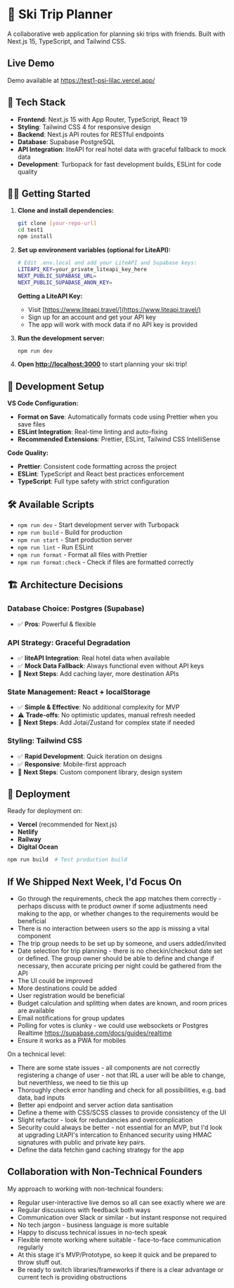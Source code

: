 # 🎿 Ski Trip Planner

A collaborative web application for planning ski trips with friends. Built with Next.js 15, TypeScript, and Tailwind CSS.

## Live Demo

Demo available at https://test1-psi-lilac.vercel.app/

## 🚀 Tech Stack

- **Frontend**: Next.js 15 with App Router, TypeScript, React 19
- **Styling**: Tailwind CSS 4 for responsive design
- **Backend**: Next.js API routes for RESTful endpoints
- **Database**: Supabase PostgreSQL
- **API Integration**: liteAPI for real hotel data with graceful fallback to mock data
- **Development**: Turbopack for fast development builds, ESLint for code quality

## 🏃‍♂️ Getting Started

1. **Clone and install dependencies:**

   ```bash
   git clone [your-repo-url]
   cd test1
   npm install
   ```

2. **Set up environment variables (optional for LiteAPI):**

   ```bash
   # Edit .env.local and add your LiteAPI and Supabase keys:
   LITEAPI_KEY=your_private_liteapi_key_here
   NEXT_PUBLIC_SUPABASE_URL=
   NEXT_PUBLIC_SUPABASE_ANON_KEY=
   ```

   **Getting a LiteAPI Key:**
   - Visit [https://www.liteapi.travel/](https://www.liteapi.travel/)
   - Sign up for an account and get your API key
   - The app will work with mock data if no API key is provided

3. **Run the development server:**

   ```bash
   npm run dev
   ```

4. **Open [http://localhost:3000](http://localhost:3000)** to start planning your ski trip!

## 🔧 Development Setup

**VS Code Configuration:**

- **Format on Save**: Automatically formats code using Prettier when you save files
- **ESLint Integration**: Real-time linting and auto-fixing
- **Recommended Extensions**: Prettier, ESLint, Tailwind CSS IntelliSense

**Code Quality:**

- **Prettier**: Consistent code formatting across the project
- **ESLint**: TypeScript and React best practices enforcement
- **TypeScript**: Full type safety with strict configuration

## 🛠️ Available Scripts

- `npm run dev` - Start development server with Turbopack
- `npm run build` - Build for production
- `npm run start` - Start production server
- `npm run lint` - Run ESLint
- `npm run format` - Format all files with Prettier
- `npm run format:check` - Check if files are formatted correctly

## 🏗️ Architecture Decisions

### Database Choice: Postgres (Supabase)

- ✅ **Pros**: Powerful & flexible

### **API Strategy: Graceful Degradation**

- ✅ **liteAPI Integration**: Real hotel data when available
- ✅ **Mock Data Fallback**: Always functional even without API keys
- 🔄 **Next Steps**: Add caching layer, more destination APIs

### **State Management: React + localStorage**

- ✅ **Simple & Effective**: No additional complexity for MVP
- ⚠️ **Trade-offs**: No optimistic updates, manual refresh needed
- 🔄 **Next Steps**: Add Jotai/Zustand for complex state if needed

### **Styling: Tailwind CSS**

- ✅ **Rapid Development**: Quick iteration on designs
- ✅ **Responsive**: Mobile-first approach
- 🔄 **Next Steps**: Custom component library, design system

## 🚀 Deployment

Ready for deployment on:

- **Vercel** (recommended for Next.js)
- **Netlify**
- **Railway**
- **Digital Ocean**

```bash
npm run build  # Test production build
```

## If We Shipped Next Week, I'd Focus On

- Go through the requirements, check the app matches them correctly - perhaps discuss with te product owner if some adjustments need making to the app, or whether changes to the requirements would be beneficial
- There is no interaction between users so the app is missing a vital component
- The trip group needs to be set up by someone, and users added/invited
- Date selection for trip planning - there is no checkin/checkout date set or defined. The group owner should be able to define and change if necessary, then accurate pricing per night could be gathered from the API
- The UI could be improved
- More destinations could be added
- User registration would be beneficial
- Budget calculation and splitting when dates are known, and room prices are available
- Email notifications for group updates
- Polling for votes is clunky - we could use websockets or Postgres Realtime https://supabase.com/docs/guides/realtime
- Ensure it works as a PWA for mobiles

On a technical level:

- There are some state issues - all components are not correctly registering a change of user - not that IRL a user will be able to change, but neverthless, we need to tie this up
- Thoroughly check error handling and check for all possibilities, e.g. bad data, bad inputs
- Better api endpoint and server action data santisation
- Define a theme with CSS/SCSS classes to provide consistency of the UI
- Slight refactor - look for redundancies and overcomplication
- Security could always be better - not essential for an MVP, but I'd look at upgrading LitAPI's intercation to Enhanced security using HMAC signatures with public and private key pairs.
- Define the data fetchin gand caching strategy for the app

## Collaboration with Non-Technical Founders

My approach to working with non-technical founders:

- Regular user-interactive live demos so all can see exactly where we are
- Regular discussions with feedback both ways
- Communication over Slack or similar - but instant response not required
- No tech jargon - business language is more suitable
- Happy to discuss technical issues in no-tech speak
- Flexible remote working where suitable - face-to-face communication regularly
- At this stage it's MVP/Prototype, so keep it quick and be prepared to throw stuff out.
- Be ready to switch libraries/frameworks if there is a clear advantage or current tech is providing obstructions
